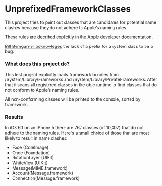 UnprefixedFrameworkClasses
==========================

This project tries to point out classes that are candidates for potential name clashes because they do not adhere to Apple's naming rules.

These rules [are decribed explicitly in the Apple developer documentation](http://developer.apple.com/library/ios/documentation/cocoa/conceptual/ProgrammingWithObjectiveC/Conventions/Conventions.html#//apple_ref/doc/uid/TP40011210-CH10-SW4).

[Bill Bumgarner acknowleges](http://stackoverflow.com/a/2849965/104790) the lack of a prefix for a system class to be a bug.

### What does this project do?

This test project explicitly loads framework bundles from /System/Library/Frameworks and /System/Library/PrivateFrameworks.
After that it scans all registered classes in the objc runtime to find classes that do not conform to Apple's naming rules.

All non-conforming classes will be printed to the console, sorted by framework.

### Results

In iOS 6.1 on an iPhone 5 there are 767 classes (of 10,307) that do not adhere to the naming rules. Here's a small choice of those that are most likely to result in name clashes:

- Face (CoreImage)
- Once (Foundation)
- RotationLayer (UIKit)
- WhiteView (UIKit)
- Message(MIME.framework)
- Account(Message.framework)
- Connection(Message.framework)
